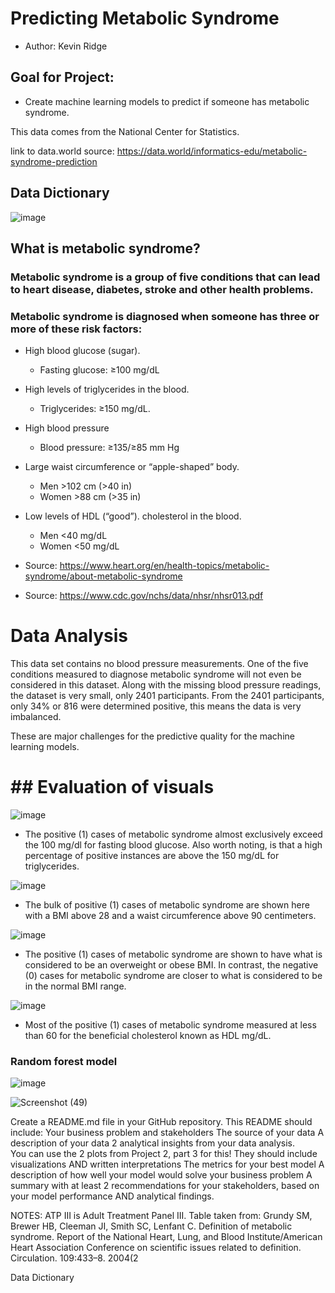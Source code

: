 # Predicting Metabolic Syndrome

- Author: Kevin Ridge

## Goal for Project:
- Create machine learning models to predict if someone has metabolic syndrome.

This data comes from the National Center for Statistics.

link to data.world source: https://data.world/informatics-edu/metabolic-syndrome-prediction

## Data Dictionary

![image](https://user-images.githubusercontent.com/126993169/236963130-12b3ab17-c298-437b-8317-c02df82299bd.png)

## What is metabolic syndrome? 
### Metabolic syndrome is a group of five conditions that can lead to heart disease, diabetes, stroke and other health problems. 
### Metabolic syndrome is diagnosed when someone has three or more of these risk factors: 

- High blood glucose (sugar). 
  - Fasting glucose: ≥100 mg/dL
- High levels of triglycerides in the blood.
  -  Triglycerides: ≥150 mg/dL.
- High blood pressure 
  - Blood pressure: ≥135/≥85 mm Hg
- Large waist circumference or “apple-shaped” body.
  - Men  >102 cm (>40 in)
  - Women  >88 cm (>35 in)
- Low levels of HDL (“good”). cholesterol in the blood. 
  -  Men <40 mg/dL
  -  Women <50 mg/dL

- Source: https://www.heart.org/en/health-topics/metabolic-syndrome/about-metabolic-syndrome
- Source: https://www.cdc.gov/nchs/data/nhsr/nhsr013.pdf

# Data Analysis

This data set contains no blood pressure measurements. One of the five conditions measured to diagnose metabolic syndrome will not even be considered in this dataset. Along with the missing blood pressure readings, the dataset is very small, only 2401 participants. From the 2401 participants, only 34% or 816 were determined positive, this means the data is very imbalanced. 

These are major challenges for the predictive quality for the machine learning models. 

# ## **Evaluation of visuals**

![image](https://user-images.githubusercontent.com/126993169/236965207-f0f9fd4e-4706-499e-8e1c-26c46e9bb1e6.png)
- The positive (1) cases of metabolic syndrome almost exclusively exceed the 100 mg/dl for fasting blood glucose. Also worth noting, is that a high percentage of positive instances are above the 150 mg/dL for triglycerides.

![image](https://user-images.githubusercontent.com/126993169/236965018-815d9807-2351-40b9-b975-15da9e3d19df.png)
- The bulk of positive (1) cases of metabolic syndrome are shown here with a BMI above 28 and a waist circumference above 90 centimeters. 

![image](https://user-images.githubusercontent.com/126993169/236965050-f206e0a5-3676-4531-b16f-f38f72b50210.png)
- The positive (1) cases of metabolic syndrome are shown to have what is considered to be an overweight or obese BMI. In contrast, the negative (0) cases for metabolic syndrome are closer to what is considered to be in the normal BMI range.

![image](https://user-images.githubusercontent.com/126993169/236965084-5a73078f-8a17-455c-be7f-f1197997d344.png)
- Most of the positive (1) cases of metabolic syndrome measured at less than 60 for the beneficial cholesterol known as HDL mg/dL. 

### Random forest model

![image](https://user-images.githubusercontent.com/126993169/236968481-4539b50e-e688-49c2-b8d1-bcea86505ac8.png)

![Screenshot (49)](https://user-images.githubusercontent.com/126993169/236969489-96ec3b2c-44f1-4882-81a4-c6dac9a01470.png)






Create a README.md file in your GitHub repository.  This README should include:
Your business problem and stakeholders
The source of your data
A description of your data
2 analytical insights from your data analysis.  
You can use the 2 plots from Project 2, part 3 for this!
They should include visualizations AND written interpretations
The metrics for your best model
A description of how well your model would solve your business problem
A summary with at least 2 recommendations for your stakeholders, based on your model performance AND analytical findings.

 

 

 

 

 
NOTES: ATP III is Adult Treatment Panel III. Table taken from: Grundy SM, Brewer HB, Cleeman JI, Smith SC, Lenfant C.
Definition of metabolic syndrome. Report of the National Heart, Lung, and Blood Institute/American Heart Association Conference
on scientific issues related to definition. Circulation. 109:433–8. 2004(2

Data Dictionary
